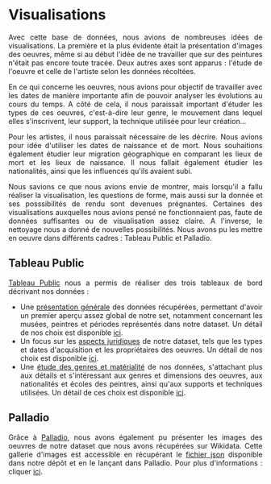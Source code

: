 # Visualisations
<div align="justify">
Avec cette base de données, nous avions de nombreuses idées de visualisations. La première et la plus évidente était la présentation d'images des oeuvres, même si au début l'idée de ne travailler que sur des peintures n'était pas encore toute tracée. Deux autres axes sont apparus : l'étude de l'oeuvre et celle de l'artiste selon les données récoltées. 
  
En ce qui concerne les oeuvres, nous avions pour objectif de travailler avec les dates de manière importante afin de pouvoir analyser les évolutions au cours du temps. A côté de cela, il nous paraissait important d'étuder les types de ces oeuvres, c'est-à-dire leur genre, le mouvement dans lequel elles s'inscrivent, leur support, la technique utilisée pour leur création...

Pour les artistes, il nous paraissait nécessaire de les décrire. Nous avions pour idée d'utiliser les dates de naissance et de mort. Nous souhaitions également étudier leur migration géographique en comparant les lieux de mort et les lieux de naissance. Il nous fallait également étudier les nationalités, ainsi que les influences qu'ils avaient subi.

Nous savions ce que nous avions envie de montrer, mais lorsqu'il a fallu réaliser la visualisation, les questions de forme, mais aussi sur la donnée et ses posssibilités de rendu sont devenues prégnantes. Certaines des visualisations auxquelles nous avions pensé ne fonctionnaient pas, faute de données suffisantes ou de visualisation assez claire. A l'inverse, le nettoyage nous a donné de nouvelles possibilités. Nous avons pu les mettre en oeuvre dans différents cadres : Tableau Public et Palladio.

## Tableau Public
[Tableau Public](https://public.tableau.com/s/) nous a permis de réaliser des trois tableaux de bord décrivant nos données :
- Une [présentation générale](https://public.tableau.com/profile/jahan3241#!/vizhome/EtudesurdesdonnesrcupresdelaBaseJoconde/PrsentationgnraledesdonnesrcupressurlaBaseJoconde) des données récupérées, permettant d'avoir un premier aperçu assez global de notre set, notamment concernant les musées, peintres et périodes représentés dans notre dataset. Un détail de nos choix est disponible [ici](https://github.com/Juliettejns/baseJocondeMashup/blob/documentation_nettoye/datavisualisation/1_Presentation_generale/README.md).
- Un focus sur les [aspects juridiques](https://public.tableau.com/profile/jahan3241#!/vizhome/EtudesurdesdonnesrcupresdelaBaseJoconde/AspectjuridiquedesdonnesrcupressurlaBaseJocondes) de notre dataset, tels que les types et dates d'acquisition et les propriétaires des oeuvres. Un détail de nos choix est disponible [ici](https://github.com/Juliettejns/baseJocondeMashup/tree/documentation_nettoye/datavisualisation/2_Aspects_juridiques).
- Une [étude des genres et matérialité](https://public.tableau.com/profile/jahan3241#!/vizhome/EtudesurdesdonnesrcupresdelaBaseJoconde/Etudesurlegenreetlamatrialit) de nos données, s'attachant plus aux détails et s'intéressant aux genres et dimensions des oeuvres, aux nationalités et écoles des peintres, ainsi qu'aux supports et techniques utilisées. Un détail de ces choix est disponible [ici](https://github.com/Juliettejns/baseJocondeMashup/tree/documentation_nettoye/datavisualisation/3_Etude_genre).

## Palladio
Grâce à [Palladio](https://hdlab.stanford.edu/palladio/), nous avons également pu présenter les images des oeuvres de notre dataset que nous avons récupérées sur Wikidata. Cette gallerie d'images est accessible en récupérant le [fichier json](https://github.com/Juliettejns/baseJocondeMashup/blob/documentation_nettoye/datavisualisation/4_Gallerie_Paladio/Datavisualisation%20des%20peintures%20communes%20%C3%A0%20la%20Base%20Joconde%20et%20Wikidata.palladio.1.2.9.json) disponible dans notre dépôt et en le lançant dans Palladio. Pour plus d'informations : cliquer [ici](https://github.com/Juliettejns/baseJocondeMashup/blob/documentation_nettoye/datavisualisation/4_Gallerie_Paladio/README.md).
<div>

